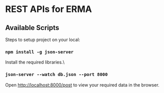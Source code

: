 # REST APIs for ERMA

## Available Scripts

Steps to setup project on your local:

### `npm install -g json-server`

Install the required libraries.\


### `json-server --watch db.json --port 8000`

Open [http://localhost:8000/post](http://localhost:8000/posts) to view your required data in the browser.

